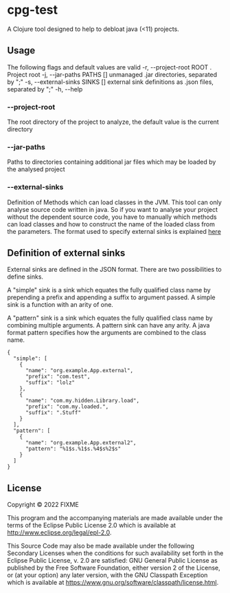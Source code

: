# cpg-test

A Clojure tool designed to help to debloat java (<11) projects.

## Usage

The following flags and default values are valid
-r, --project-root ROOT     .   Project root
-j, --jar-paths PATHS       []  unmanaged .jar directories, separated by ";"
-s, --external-sinks SINKS  []  external sink definitions as .json files, separated by ";"
-h, --help

### --project-root
The root directory of the project to analyze, the default value is the current directory

### --jar-paths
Paths to directories containing additional jar files which may be loaded by the analysed project

### --external-sinks
Definition of Methods which can load classes in the JVM. This tool can only analyse source code written in java. So if
you want to analyse your project without the dependent source code, you have to manually which methods can load classes
and how to construct the name of the loaded class from the parameters.
The format used to specify external sinks is explained [here](#definition-of-external-sinks)

## Definition of external sinks
External sinks are defined in the JSON format. There are two possibilities to define sinks.

A "simple" sink is a sink which equates the fully qualified class name by prepending a prefix and appending a suffix to
argument passed. A simple sink is a function with an arity of one.

A "pattern" sink is a sink which equates the fully qualified class name by combining multiple arguments. A pattern sink
can have any arity. A java format pattern specifies how the arguments are combined to the class name.

```
{
  "simple": [
    {
      "name": "org.example.App.external",
      "prefix": "com.test",
      "suffix": "lolz"
    },
    {
      "name": "com.my.hidden.Library.load",
      "prefix": "com.my.loaded.",
      "suffix": ".Stuff"
    }
  ],
  "pattern": [
    {
      "name": "org.example.App.external2",
      "pattern": "%1$s.%1$s.%4$s%2$s"
    }
  ]
}
```

## License

Copyright © 2022 FIXME

This program and the accompanying materials are made available under the
terms of the Eclipse Public License 2.0 which is available at
http://www.eclipse.org/legal/epl-2.0.

This Source Code may also be made available under the following Secondary
Licenses when the conditions for such availability set forth in the Eclipse
Public License, v. 2.0 are satisfied: GNU General Public License as published by
the Free Software Foundation, either version 2 of the License, or (at your
option) any later version, with the GNU Classpath Exception which is available
at https://www.gnu.org/software/classpath/license.html.
